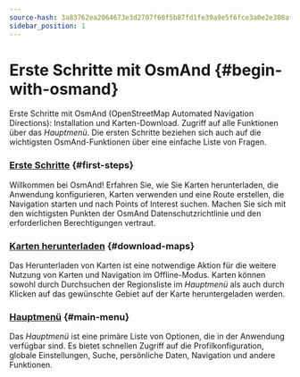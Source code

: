 ```yaml
---
source-hash: 3a83762ea2064673e3d2707f60f5b87fd1fe39a9e5f6fce3a0e2e308af462f25
sidebar_position: 1
---
```


# Erste Schritte mit OsmAnd {#begin-with-osmand}

Erste Schritte mit OsmAnd (OpenStreetMap Automated Navigation Directions): Installation und Karten-Download. Zugriff auf alle Funktionen über das *Hauptmenü*. Die ersten Schritte beziehen sich auch auf die wichtigsten OsmAnd-Funktionen über eine einfache Liste von Fragen.

### [Erste Schritte](./first-steps.md) {#first-steps}

Willkommen bei OsmAnd! Erfahren Sie, wie Sie Karten herunterladen, die Anwendung konfigurieren, Karten verwenden und eine Route erstellen, die Navigation starten und nach Points of Interest suchen. Machen Sie sich mit den wichtigsten Punkten der OsmAnd Datenschutzrichtlinie und den erforderlichen Berechtigungen vertraut.

### [Karten herunterladen](./download-maps.md) {#download-maps}

Das Herunterladen von Karten ist eine notwendige Aktion für die weitere Nutzung von Karten und Navigation im Offline-Modus. Karten können sowohl durch Durchsuchen der Regionsliste im *Hauptmenü* als auch durch Klicken auf das gewünschte Gebiet auf der Karte heruntergeladen werden.

### [Hauptmenü](./main-menu.md) {#main-menu}

Das *Hauptmenü* ist eine primäre Liste von Optionen, die in der Anwendung verfügbar sind. Es bietet schnellen Zugriff auf die Profilkonfiguration, globale Einstellungen, Suche, persönliche Daten, Navigation und andere Funktionen.